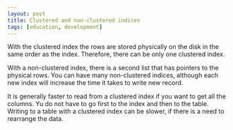 ```yaml
---
layout: post
title: Clustered and non-clustered indices
tags: [education, development]
---
```


With the clustered index the rows are stored physically on the disk in the same order as the index. Therefore, there can be only one clustered index.

With a non-clustered index, there is a second list that has pointers to the physical rows. You can have many non-clustered indices, although each new index will increase the time it takes to write new record.

It is generally faster to read from a clustered index if you want to get all the columns. Yu do not have to go first to the index and then to the table. Writing to a table with a clustered index can be slower, if there is a need to rearrange the data.